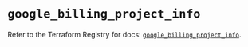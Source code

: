 # `google_billing_project_info`

Refer to the Terraform Registry for docs: [`google_billing_project_info`](https://registry.terraform.io/providers/hashicorp/google/6.8.0/docs/resources/billing_project_info).

